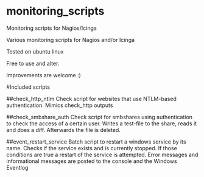 # monitoring_scripts
Monitoring scripts for Nagios/Icinga

Various monitoring scripts for Nagios and/or Icinga

Tested on ubuntu linux

Free to use and alter.

Improvements are welcome :)

#Included scripts

##check_http_ntlm 
Check script for websites that use NTLM-based authentication.
Mimics check_http outputs

##check_smbshare_auth
Check script for smbshares using authentication to check the access of a certain user.
Writes a test-file to the share, reads it and does a diff. Afterwards the file is deleted.

##event_restart_service
Batch script to restart a windows service by its name. Checks if the service exists and is currently stopped.
If those conditions are true a restart of the service is attempted. 
Error messages and informational messages are posted to the console and the Windows Eventlog

